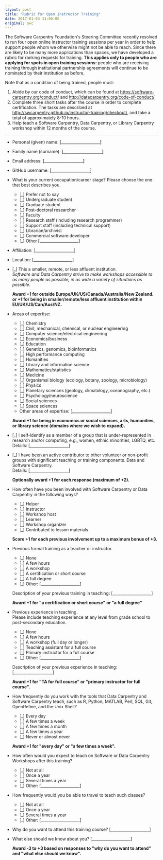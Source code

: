 ```yaml
---
layout: post  
title: "Rubric for Open Instructor Training"
date: 2017-01-03 11:00:00
original: swc
---
```


The Software Carpentry Foundation's Steering Committee recently resolved
to run four open online instructor training sessions per year
in order to help support people whom we otherwise might not be able to reach.
Since there are likely to be many more applications than spaces,
we have developed a rubric for ranking requests for training.
**This applies only to people who are applying for spots in open training sessions:**
people who are receiving training through institutional partnership agreements
will continue to be nominated by their institution as before.

Note that as a condition of being trained,
people must:

1.  Abide by our code of conduct, which can be found
    at <https://software-carpentry.org/conduct/> and
    <http://datacarpentry.org/code-of-conduct/>.
2.  Complete three short tasks after the course in order to
    complete certification. The tasks are described at
    <http://swcarpentry.github.io/instructor-training/checkout/>, and
    take a total of approximately 8-10 hours.
3.  Help teach a Software Carpentry, Data Carpentry, or Library Carpentry
    workshop within 12 months of the course.

----

*   Personal (given) name: [____________________]

*   Family name (surname): [____________________]

*   Email address: [____________________]

*   GitHub username: [____________________]

*   What is your current occupation/career stage?
    Please choose the one that best describes you.

    *  [_] Prefer not to say
    *  [_] Undergraduate student
    *  [_] Graduate student
    *  [_] Post-doctoral researcher
    *  [_] Faculty
    *  [_] Research staff (including research programmer)
    *  [_] Support staff (including technical support)
    *  [_] Librarian/archivist
    *  [_] Commercial software developer
    *  [_] Other [____________________]

*   Affiliation: [____________________]

*   Location: [____________________]

*   [_] This a smaller, remote, or less affluent institution.  
    *Software and Data Carpentry strive to make workshops accessible to
    as many people as possible, in as wide a variety of situations as
    possible.*  

    **Award +1 for outside Europe/UK/US/Canada/Australia/New Zealand.  
    or
    +1 for being in smaller/remote/less affluent institution within EU/UK/US/Can/Aus/NZ.**

*   Areas of expertise:

    *   [_] Chemistry
    *   [_] Civil, mechanical, chemical, or nuclear engineering
    *   [_] Computer science/electrical engineering
    *   [_] Economics/business
    *   [_] Education
    *   [_] Genetics, genomics, bioinformatics
    *   [_] High performance computing
    *   [_] Humanities
    *   [_] Library and information science
    *   [_] Mathematics/statistics
    *   [_] Medicine
    *   [_] Organismal biology (ecology, botany, zoology, microbiology)
    *   [_] Physics
    *   [_] Planetary sciences (geology, climatology, oceanography, etc.)
    *   [_] Psychology/neuroscience
    *   [_] Social sciences
    *   [_] Space sciences
    *   Other areas of expertise: [____________________]

    **Award +1 for being in economics or social sciences, arts,
    humanities, or library science (domains where we wish to expand).**

*   [_] I self-identify as a member of a group that is under-represented
    in research and/or computing, e.g., women, ethnic minorities, LGBTQ,
    etc.  
    Details: [____________________]

*   [_] I have been an active contributor to other volunteer or
    non-profit groups with significant teaching or training components.
    Data and Software Carpentry.  
    Details: [____________________]

    **Optionally award +1 for each response (maximum of +2).**

*   How often have you been involved with Software Carpentry or Data
    Carpentry in the following ways?

    *   [_] Helper
    *   [_] Instructor
    *   [_] Workshop host
    *   [_] Learner
    *   [_] Workshop organizer
    *   [_] Contributed to lesson materials

    **Score +1 for each previous involvement up to a maximum bonus of +3.**

*   Previous formal training as a teacher or instructor.

    *   [_] None
    *   [_] A few hours
    *   [_] A workshop
    *   [_] A certification or short course
    *   [_] A full degree
    *   [_] Other: [____________________]

    Description of your previous training in teaching:
    [____________________]

    **Award +1 for "a certification or short course" or "a full degree"**


*   Previous experience in teaching.  
    Please include teaching experience at any level from grade school
    to post-secondary education.

    *   [_] None
    *   [_] A few hours
    *   [_] A workshop (full day or longer)
    *   [_] Teaching assistant for a full course
    *   [_] Primary instructor for a full course
    *   [_] Other: [____________________]

    Description of your previous experience in teaching:
    [____________________]

    **Award +1 for "TA for full course" or "primary instructor for full course".**

*   How frequently do you work with the tools that Data Carpentry and
    Software Carpentry teach, such as R, Python, MATLAB, Perl, SQL,
    Git, OpenRefine, and the Unix Shell?

    *   [_] Every day
    *   [_] A few times a week
    *   [_] A few times a month
    *   [_] A few times a year
    *   [_] Never or almost never

    **Award +1 for "every day" or "a few times a week".**

*   How often would you expect to teach on Software or Data Carpentry
    Workshops after this training?

    *   [_] Not at all
    *   [_] Once a year
    *   [_] Several times a year
    *   [_] Other: [____________________]

*   How frequently would you be able to travel to teach such classes?

    *   [_] Not at all
    *   [_] Once a year
    *   [_] Several times a year
    *   [_] Other: [____________________]

*   Why do you want to attend this training course?
    [____________________]

*   What else should we know about you?
    [____________________]

    **Award -3 to +3 based on responses to "why do you want to attend" and
    "what else should we know".**
